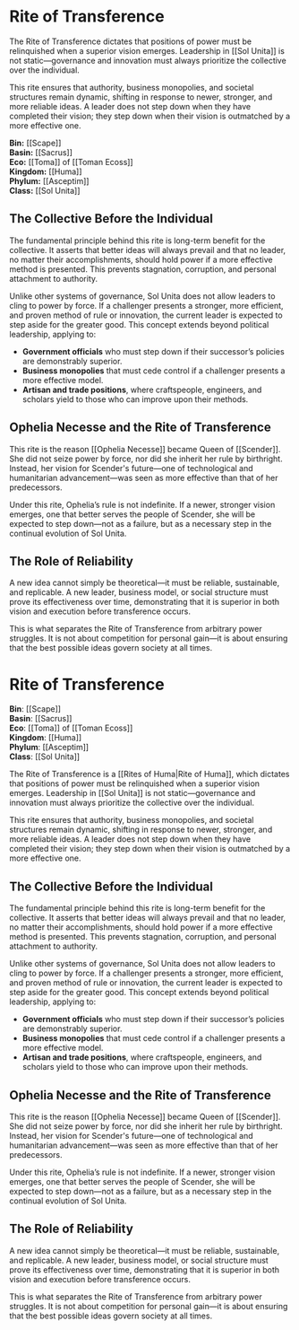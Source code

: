 <!-- wiki-header-section:start -->
# Rite of Transference



The Rite of Transference dictates that positions of power must be relinquished when a superior vision emerges. Leadership in [[Sol Unita]] is not static—governance and innovation must always prioritize the collective over the individual.

This rite ensures that authority, business monopolies, and societal structures remain dynamic, shifting in response to newer, stronger, and more reliable ideas. A leader does not step down when they have completed their vision; they step down when their vision is outmatched by a more effective one.

<!-- wiki-header-section:end -->

**Bin:** [[Scape]]  
**Basin:** [[Sacrus]]  
**Eco:** [[Toma]] of [[Toman Ecoss]]  
**Kingdom:** [[Huma]]  
**Phylum:** [[Asceptim]]  
**Class:** [[Sol Unita]]

## The Collective Before the Individual

The fundamental principle behind this rite is long-term benefit for the collective. It asserts that better ideas will always prevail and that no leader, no matter their accomplishments, should hold power if a more effective method is presented. This prevents stagnation, corruption, and personal attachment to authority.

Unlike other systems of governance, Sol Unita does not allow leaders to cling to power by force. If a challenger presents a stronger, more efficient, and proven method of rule or innovation, the current leader is expected to step aside for the greater good. This concept extends beyond political leadership, applying to:

- **Government officials** who must step down if their successor’s policies are demonstrably superior.
- **Business monopolies** that must cede control if a challenger presents a more effective model.
- **Artisan and trade positions**, where craftspeople, engineers, and scholars yield to those who can improve upon their methods.

## Ophelia Necesse and the Rite of Transference

This rite is the reason [[Ophelia Necesse]] became Queen of [[Scender]]. She did not seize power by force, nor did she inherit her rule by birthright. Instead, her vision for Scender's future—one of technological and humanitarian advancement—was seen as more effective than that of her predecessors.

Under this rite, Ophelia’s rule is not indefinite. If a newer, stronger vision emerges, one that better serves the people of Scender, she will be expected to step down—not as a failure, but as a necessary step in the continual evolution of Sol Unita.

## The Role of Reliability

A new idea cannot simply be theoretical—it must be reliable, sustainable, and replicable. A new leader, business model, or social structure must prove its effectiveness over time, demonstrating that it is superior in both vision and execution before transference occurs.

This is what separates the Rite of Transference from arbitrary power struggles. It is not about competition for personal gain—it is about ensuring that the best possible ideas govern society at all times.

<!-- not-for-live-publishing:start -->
<!-- obsidian-pull:start -->
# Rite of Transference

**Bin**: [[Scape]]  
**Basin**: [[Sacrus]]  
**Eco**: [[Toma]] of [[Toman Ecoss]]  
**Kingdom**: [[Huma]]  
**Phylum**: [[Asceptim]]  
**Class**: [[Sol Unita]]

The Rite of Transference is a [[Rites of Huma|Rite of Huma]], which dictates that positions of power must be relinquished when a superior vision emerges. Leadership in [[Sol Unita]] is not static—governance and innovation must always prioritize the collective over the individual.

This rite ensures that authority, business monopolies, and societal structures remain dynamic, shifting in response to newer, stronger, and more reliable ideas. A leader does not step down when they have completed their vision; they step down when their vision is outmatched by a more effective one.

## The Collective Before the Individual

The fundamental principle behind this rite is long-term benefit for the collective. It asserts that better ideas will always prevail and that no leader, no matter their accomplishments, should hold power if a more effective method is presented. This prevents stagnation, corruption, and personal attachment to authority.

Unlike other systems of governance, Sol Unita does not allow leaders to cling to power by force. If a challenger presents a stronger, more efficient, and proven method of rule or innovation, the current leader is expected to step aside for the greater good. This concept extends beyond political leadership, applying to:

- **Government officials** who must step down if their successor’s policies are demonstrably superior.
- **Business monopolies** that must cede control if a challenger presents a more effective model.
- **Artisan and trade positions**, where craftspeople, engineers, and scholars yield to those who can improve upon their methods.

## Ophelia Necesse and the Rite of Transference

This rite is the reason [[Ophelia Necesse]] became Queen of [[Scender]]. She did not seize power by force, nor did she inherit her rule by birthright. Instead, her vision for Scender's future—one of technological and humanitarian advancement—was seen as more effective than that of her predecessors.

Under this rite, Ophelia’s rule is not indefinite. If a newer, stronger vision emerges, one that better serves the people of Scender, she will be expected to step down—not as a failure, but as a necessary step in the continual evolution of Sol Unita.

## The Role of Reliability

A new idea cannot simply be theoretical—it must be reliable, sustainable, and replicable. A new leader, business model, or social structure must prove its effectiveness over time, demonstrating that it is superior in both vision and execution before transference occurs.

This is what separates the Rite of Transference from arbitrary power struggles. It is not about competition for personal gain—it is about ensuring that the best possible ideas govern society at all times.
<!-- obsidian-pull:end -->
<!-- not-for-live-publishing:end -->